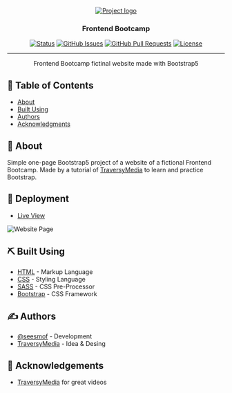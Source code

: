 <p align="center">
  <a href="" rel="noopener">
 <img src="https://pbs.twimg.com/media/EROgu2QWkAcdUrv.png" alt="Project logo"></a>
</p>

<h3 align="center">Frontend Bootcamp</h3>

<div align="center">

[![Status](https://img.shields.io/badge/status-active-success.svg)]()
[![GitHub Issues](https://img.shields.io/github/issues/seesmof/The-Documentation-Compendium.svg)](https://github.com/seesmof/frontend-bootcamp/issues)
[![GitHub Pull Requests](https://img.shields.io/github/issues-pr/seesmof/The-Documentation-Compendium.svg)](https://github.com/seesmof/frontend-bootcamp/pulls)
[![License](https://img.shields.io/badge/license-MIT-blue.svg)](./LICENSE)

</div>

---

<p align="center"> Frontend Bootcamp fictinal website made with Bootstrap5
    <br>
</p>

## 📝 Table of Contents

- [About](#about)
- [Built Using](#built_using)
- [Authors](#authors)
- [Acknowledgments](#acknowledgement)

## 🧐 About <a name = "about"></a>

Simple one-page Bootstrap5 project of a website of a fictional Frontend Bootcamp. Made by a tutorial of [TraversyMedia](https://www.youtube.com/watch?v=4sosXZsdy-s) to learn and practice Bootstrap.

## 🚀 Deployment <a name = "deployment"></a>

- [Live View](https://seesmof.github.io/frontend-bootcamp/)

![Website Page](./img/Registration-Form.png)

## ⛏️ Built Using <a name = "built_using"></a>

- [HTML](https://www.w3.org/html/) - Markup Language
- [CSS](https://www.w3schools.com/css/) - Styling Language
- [SASS](https://sass-lang.com/) - CSS Pre-Processor
- [Bootstrap](https://getbootstrap.com/) - CSS Framework

## ✍️ Authors <a name = "authors"></a>

- [@seesmof](https://github.com/seesmof) - Development
- [TraversyMedia](https://www.youtube.com/c/TraversyMedia) - Idea & Desing

## 🎉 Acknowledgements <a name = "acknowledgement"></a>

- [TraversyMedia](https://www.youtube.com/c/TraversyMedia) for great videos
